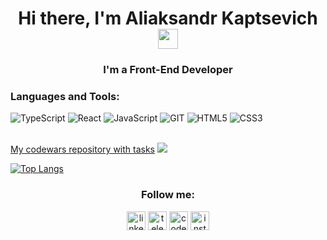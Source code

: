 <h1 align="center">Hi there, I'm Aliaksandr Kaptsevich
<img src="https://github.com/blackcater/blackcater/raw/main/images/Hi.gif" height="32"/></h1>
<h3 align="center">I'm a Front-End Developer</h3>

### Languages and Tools:
![TypeScript](https://img.shields.io/badge/-React-000?&logo=TypeScript)
![React](https://img.shields.io/badge/-React-000?&logo=React)
![JavaScript](https://img.shields.io/badge/-JavaScript-000?&logo=JavaScript)
![GIT](https://img.shields.io/badge/-GIT-000?&logo=GIT)
![HTML5](https://img.shields.io/badge/-HTML5-000?&logo=HTML5)
![CSS3](https://img.shields.io/badge/-CSS3-000?&logo=CSS3)

<!--![WEBPACK](https://img.shields.io/badge/-WEBPACK-000?&logo=WEBPACK)
 ![Node.js](https://img.shields.io/badge/-Node.js-000?&logo=node.js)
![Express.js](https://img.shields.io/badge/-Express-000?logo=express) -->
<br />
<a href="https://github.com/VeryStone69/codewars_tasks">My codewars repository with tasks</a>
<img src="https://www.codewars.com/users/verystone69/badges/large"/>



[![Top Langs](https://github-readme-stats.vercel.app/api/top-langs/?username=VeryStone69&layout=compact)](https://github.com/VeryStone69/github-readme-stats)

<h3 align="center">Follow me:</h3>
<div align="center">
  <a href="https://www.linkedin.com/in/alexunder-koptsevich"><img src='https://cdn.jsdelivr.net/npm/simple-icons@3.0.1/icons/linkedin.svg' alt='linkedin' height='30'></a>
  <a href="https://t.me/verystone"><img src='https://cdn.jsdelivr.net/npm/simple-icons@3.0.1/icons/telegram.svg' alt='telegram' height='30'></a>
  <a href="https://www.codewars.com/users/verystone69"><img src='https://cdn.jsdelivr.net/npm/simple-icons@3.0.1/icons/codewars.svg' alt='codewars' height='30'></a>
  <a href="https://instagram.com/verystone69?igshid=YmMyMTA2M2Y="><img src='https://cdn.jsdelivr.net/npm/simple-icons@3.0.1/icons/instagram.svg' alt='instagram' height='30'></a>
</div>

<!--
**VeryStone69/VeryStone69** is a ✨ _special_ ✨ repository because its `README.md` (this file) appears on your GitHub profile.

Here are some ideas to get you started:

- 🔭 I’m currently working on ...
- 🌱 I’m currently learning ...
- 👯 I’m looking to collaborate on ...
- 🤔 I’m looking for help with ...
- 💬 Ask me about ...
- 📫 How to reach me: ...
- 😄 Pronouns: ...
- ⚡ Fun fact: ...
-->
